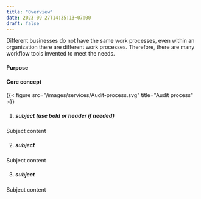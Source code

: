 ```yaml
---
title: "Overview"
date: 2023-09-27T14:35:13+07:00
draft: false
---
```


Different businesses do not have the same work processes, even within an organization there are different work processes. Therefore, there are many workflow tools invented to meet the needs.  

#### Purpose


#### Core concept

{{< figure src="/images/services/Audit-process.svg" title="Audit process" >}}

1. ##### subject (use bold or header if needed)

Subject content

2. ##### subject

Subject content

3. ##### subject

Subject content